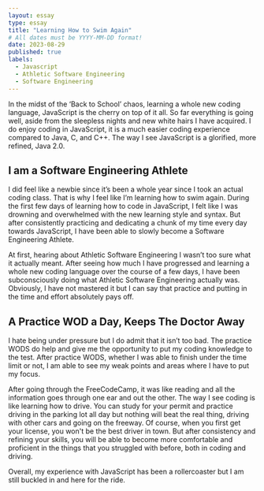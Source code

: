 ```yaml
---
layout: essay
type: essay
title: "Learning How to Swim Again"
# All dates must be YYYY-MM-DD format!
date: 2023-08-29
published: true
labels:
  - Javascript
  - Athletic Software Engineering
  - Software Engineering
---
```

In the midst of the ‘Back to School’ chaos, learning a whole new coding language, JavaScript is the cherry on top of it all. So far everything is going well, aside from the sleepless nights and new white hairs I have acquired. I do enjoy coding in JavaScript, it is a much easier coding experience compared to Java, C, and C++. The way I see JavaScript is a glorified, more refined, Java 2.0. 

## I am a Software Engineering Athlete
I did feel like a newbie since it’s been a whole year since I took an actual coding class. That is why I feel like I’m learning how to swim again. During the first few days of learning how to code in JavaScript, I felt like I was drowning and overwhelmed with the new learning style and syntax. But after consistently practicing and dedicating a chunk of my time every day towards JavaScript, I have been able to slowly become a Software Engineering Athlete. 

At first, hearing about Athletic Software Engineering I wasn’t too sure what it actually meant. After seeing how much I have progressed and learning a whole new coding language over the course of a few days, I have been subconsciously doing what Athletic Software Engineering actually was. Obviously, I have not mastered it but I can say that practice and putting in the time and effort absolutely pays off.

## A Practice WOD a Day, Keeps The Doctor Away
I hate being under pressure but I do admit that it isn’t too bad. The practice WODS do help and give me the opportunity to put my coding knowledge to the test. After practice WODS, whether I was able to finish under the time limit or not, I am able to see my weak points and areas where I have to put my focus. 

After going through the FreeCodeCamp, it was like reading and all the information goes through one ear and out the other. The way I see coding is like learning how to drive. You can study for your permit and practice driving in the parking lot all day but nothing will beat the real thing, driving with other cars and going on the freeway. Of course, when you first get your license, you won't be the best driver in town. But after consistency and refining your skills, you will be able to become more comfortable and proficient in the things that you struggled with before, both in coding and driving. 

Overall, my experience with JavaScript has been a rollercoaster but I am still buckled in and here for the ride. 
